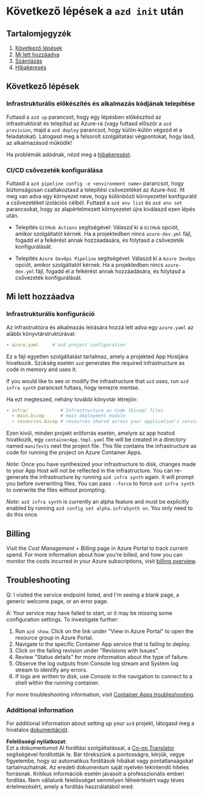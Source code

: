<!--
CO_OP_TRANSLATOR_METADATA:
{
  "original_hash": "be745fda2aef9ee7ea772119fc6cdcf7",
  "translation_date": "2025-05-17T14:19:34+00:00",
  "source_file": "04-PracticalImplementation/samples/csharp/src/next-steps.md",
  "language_code": "hu"
}
-->
# Következő lépések a `azd init` után

## Tartalomjegyzék

1. [Következő lépések](../../../../../../04-PracticalImplementation/samples/csharp/src)
2. [Mi lett hozzáadva](../../../../../../04-PracticalImplementation/samples/csharp/src)
3. [Számlázás](../../../../../../04-PracticalImplementation/samples/csharp/src)
4. [Hibakeresés](../../../../../../04-PracticalImplementation/samples/csharp/src)

## Következő lépések

### Infrastrukturális előkészítés és alkalmazás kódjának telepítése

Futtasd a `azd up` parancsot, hogy egy lépésben előkészítsd az infrastruktúrát és telepítsd az Azure-ra (vagy futtasd először a `azd provision`, majd a `azd deploy` parancsot, hogy külön-külön végezd el a feladatokat). Látogasd meg a felsorolt szolgáltatási végpontokat, hogy lásd, az alkalmazásod működik!

Ha problémák adódnak, nézd meg a [hibakeresést](../../../../../../04-PracticalImplementation/samples/csharp/src).

### CI/CD csővezeték konfigurálása

Futtasd a `azd pipeline config -e <environment name>` parancsot, hogy biztonságosan csatlakoztasd a telepítési csővezetéket az Azure-hoz. Itt meg van adva egy környezet neve, hogy különböző környezettel konfiguráld a csővezetéket izolációs célból. Futtasd a `azd env list` és `azd env set` parancsokat, hogy az alapértelmezett környezetet újra kiválaszd ezen lépés után.

- Telepítés `GitHub Actions` segítségével: Válaszd ki a `GitHub` opciót, amikor szolgáltatót kérnek. Ha a projektedben nincs `azure-dev.yml` fájl, fogadd el a felkérést annak hozzáadására, és folytasd a csővezeték konfigurálását.

- Telepítés `Azure DevOps Pipeline` segítségével: Válaszd ki a `Azure DevOps` opciót, amikor szolgáltatót kérnek. Ha a projektedben nincs `azure-dev.yml` fájl, fogadd el a felkérést annak hozzáadására, és folytasd a csővezeték konfigurálását.

## Mi lett hozzáadva

### Infrastrukturális konfiguráció

Az infrastruktúra és alkalmazás leírására hozzá lett adva egy `azure.yaml` az alábbi könyvtárstruktúrával:

```yaml
- azure.yaml     # azd project configuration
```

Ez a fájl egyetlen szolgáltatást tartalmaz, amely a projekted App Hostjára hivatkozik. Szükség esetén `azd` generates the required infrastructure as code in memory and uses it.

If you would like to see or modify the infrastructure that `azd` uses, run `azd infra synth` parancsot futtass, hogy lemezre mentse.

Ha ezt megteszed, néhány további könyvtár létrejön:

```yaml
- infra/            # Infrastructure as Code (bicep) files
  - main.bicep      # main deployment module
  - resources.bicep # resources shared across your application's services
```

Ezen kívül, minden projekt erőforrás esetén, amelyre az app hostod hivatkozik, egy `containerApp.tmpl.yaml` file will be created in a directory named `manifests` next the project file. This file contains the infrastructure as code for running the project on Azure Container Apps.

*Note*: Once you have synthesized your infrastructure to disk, changes made to your App Host will not be reflected in the infrastructure. You can re-generate the infrastructure by running `azd infra synth` again. It will prompt you before overwriting files. You can pass `--force` to force `azd infra synth` to overwrite the files without prompting.

*Note*: `azd infra synth` is currently an alpha feature and must be explicitly enabled by running `azd config set alpha.infraSynth on`. You only need to do this once.

## Billing

Visit the *Cost Management + Billing* page in Azure Portal to track current spend. For more information about how you're billed, and how you can monitor the costs incurred in your Azure subscriptions, visit [billing overview](https://learn.microsoft.com/azure/developer/intro/azure-developer-billing).

## Troubleshooting

Q: I visited the service endpoint listed, and I'm seeing a blank page, a generic welcome page, or an error page.

A: Your service may have failed to start, or it may be missing some configuration settings. To investigate further:

1. Run `azd show`. Click on the link under "View in Azure Portal" to open the resource group in Azure Portal.
2. Navigate to the specific Container App service that is failing to deploy.
3. Click on the failing revision under "Revisions with Issues".
4. Review "Status details" for more information about the type of failure.
5. Observe the log outputs from Console log stream and System log stream to identify any errors.
6. If logs are written to disk, use *Console* in the navigation to connect to a shell within the running container.

For more troubleshooting information, visit [Container Apps troubleshooting](https://learn.microsoft.com/azure/container-apps/troubleshooting). 

### Additional information

For additional information about setting up your `azd` projekt, látogasd meg a hivatalos [dokumentációt](https://learn.microsoft.com/azure/developer/azure-developer-cli/make-azd-compatible?pivots=azd-convert).

**Felelősségi nyilatkozat**:  
Ezt a dokumentumot AI fordítási szolgáltatással, a [Co-op Translator](https://github.com/Azure/co-op-translator) segítségével fordították le. Bár törekszünk a pontosságra, kérjük, vegye figyelembe, hogy az automatikus fordítások hibákat vagy pontatlanságokat tartalmazhatnak. Az eredeti dokumentum saját nyelvén tekintendő hiteles forrásnak. Kritikus információk esetén javasolt a professzionális emberi fordítás. Nem vállalunk felelősséget semmilyen félreértésért vagy téves értelmezésért, amely a fordítás használatából ered.